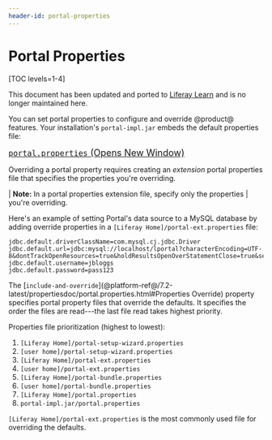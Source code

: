 ```yaml
---
header-id: portal-properties
---
```


# Portal Properties

[TOC levels=1-4]

<aside class="alert alert-info">
  <span class="wysiwyg-color-blue120">This document has been updated and ported to <a href="https://learn.liferay.com/dxp/7.x/en/installation-and-upgrades/reference/portal-properties.html">Liferay Learn</a> and is no longer maintained here.</span>
</aside>

You can set portal properties to configure and override @product@ features. Your
installation's `portal-impl.jar` embeds the default properties file: 

<p>
<span style="font-size:18px;">
<a href="@platform-ref@/7.2-latest/propertiesdoc/portal.properties.html">
<code>portal.properties</code>
<span class="opens-new-window-accessible"> (Opens New Window)</span>
</a>
</span>
</p>

Overriding a portal property requires creating an *extension* portal properties
file that specifies the properties you're overriding. 

| **Note:** In a portal properties extension file, specify only the properties
| you're overriding. 

Here's an example of setting Portal's data source to a MySQL database by adding
override properties in a `[Liferay Home]/portal-ext.properties` file:

```properties
jdbc.default.driverClassName=com.mysql.cj.jdbc.Driver
jdbc.default.url=jdbc:mysql://localhost/lportal?characterEncoding=UTF-8&dontTrackOpenResources=true&holdResultsOpenOverStatementClose=true&serverTimezone=GMT&useFastDateParsing=false&useUnicode=true
jdbc.default.username=jbloggs
jdbc.default.password=pass123
```

The
[`include-and-override`](@platform-ref@/7.2-latest/propertiesdoc/portal.properties.html#Properties Override)
property specifies portal property files that override the defaults. It
specifies the order the files are read---the last file read takes highest
priority. 

Properties file prioritization (highest to lowest):

1. `[Liferay Home]/portal-setup-wizard.properties`
2. `[user home]/portal-setup-wizard.properties`
3. `[Liferay Home]/portal-ext.properties`
4. `[user home]/portal-ext.properties`
5. `[Liferay Home]/portal-bundle.properties`
6. `[user home]/portal-bundle.properties`
7. `[Liferay Home]/portal.properties`
8. `portal-impl.jar/portal.properties`

`[Liferay Home]/portal-ext.properties` is the most commonly used file for
overriding the defaults. 
